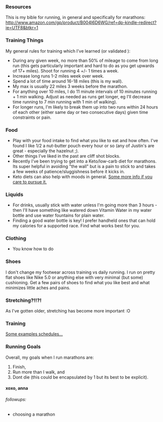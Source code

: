 ### Resources

This is my bible for running, in general and specifically for marathons: http://www.amazon.com/gp/product/B004I6D6WG/ref=dp-kindle-redirect?ie=UTF8&btkr=1

### Training Things

My general rules for training which I've learned (or validated ):

- During any given week, no more than 50% of mileage to come from long run (this gets particularly important and hard to do as you get upwards of 17+ miles).  Shoot for running 4 +/- 1 times a week. 
- Increase long runs 1-2 miles week over week.
- Spend a lot of time around 16-18 miles (this is my wall).
- My max is usually 22 miles 3 weeks before the marathon.
- For anything over 10 miles, I do 11 minute intervals of 10 minutes running + 1 min walking.  Adjust as needed as runs get longer, eg I'll decrease time running to 7 min running with 1 min of walking).
- For longer runs, I'm likely to break them up into two runs within 24 hours of each other (either same day or two consecutive days) given time constraints or pain. 


### Food

- Play with your food intake to find what you like to eat and how often.  I've found I like 1/2 a nut-butter pouch every hour or so (any of Justin's are great - especially the hazelnut ;).  
- Other things I've liked in the past are cliff shot blocks.
- Recently I've been trying to get into a Keto/low-carb diet for marathons.  Its super helpful in avoiding "the wall" but is a pain to stick to and takes a few weeks of patience/sluggishness before it kicks in.
- Keto diets can also help with moods in general. [Some more info if you care to pursue it.](http://eatingacademy.com/how-a-low-carb-diet-affected-my-athletic-performance)


### Liquids

- For drinks, usually stick with water unless I'm going more than 3 hours - then I'll have something like watered down Vitamin Water in my water bottle and use water fountains for plain water.  
- Finding a good water bottle is key!  I prefer handheld ones that can hold my calories for a supported race.  Find what works best for you.

### Clothing

- You know how to do

### Shoes

I don't change my footwear across training vs daily running.  I run on pretty flat shoes like Nike 5.0 or anything else with very minimal (but some) cushioning.  Get a few pairs of shoes to find what you like best and what minimizes little aches and pains.

### Stretching?!!?!

As I've gotten older, stretching has become more important :O

### Training

[Some examples schedules...](sample_training.html)

### Running Goals

Overall, my goals when I run marathons are:

1. Finish,
2. Run more than I walk, and
3. Dont die (this could be encapsulated by 1 but its best to be explicit).

#### xoxo, anna

###### followups:
- choosing a marathon


